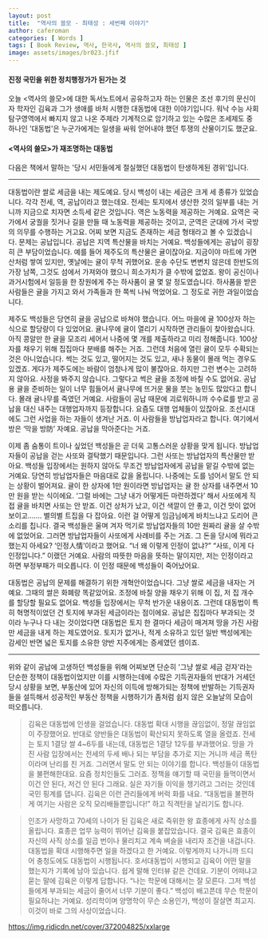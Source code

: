 ```yaml
---
layout: post
title:  "역사의 쓸모 - 최태성 : 세번째 이야기"
author: caferoman
categories: [ Words ]
tags: [ Book Review, 역사, 한국사, 역사의 쓸모, 최태성 ]
image: assets/images/br023.jfif
---
```

#### 진정 국민을 위한 정치행정가가 된가는 것

오늘 <역사의 쓸모>에 대한 독서노트에서 공유하고자 하는 인물은 조선 후기의 문신이자 학자인 김육과 그가 생애를 바처 시행한 대동법에 대한 이야기입니다.
워낙 수능 사회탐구영역에서 빠지지 않고 나온 주제라 기계적으로 암기하고 있는 수많은 조세제도 중 하나인 '대동법'은 누군가에게는 일생을 싸워 얻어내야 했던 투쟁의 산물이기도 했군요.


#### <역사의 쓸모>가 재조명하는 대동법

다음은 책에서 말하는 '당시 서민들에게 절실했던 대동법이 탄생하게된 경위'입니다.

- - -

대동법이란 쌀로 세금을 내는 제도예요. 당시 백성이 내는 세금은 크게 세 종류가 있었습니다. 각각 전세, 역, 공납이라고 했는데요. 전세는 토지에서 생산한 것의 일부를 내는 거니까 지금으로 치자면 소득세 같은 것입니다. 역은 노동력을 제공하는 거예요. 요역은 국가에서 궁궐을 짓거나 길을 만들 때 노동력을 제공하는 것이고, 군역은 군대에 가서 국방의 의무를 수행하는 거고요. 어찌 보면 지금도 존재하는 세금 형태라고 볼 수 있겠습니다. 문제는 공납입니다. 공납은 지역 특산물을 바치는 거예요. 백성들에게는 공납이 굉장히 큰 부담이었습니다. 예를 들어 제주도의 특산물은 귤이잖아요. 지금이야 마트에 가면 산처럼 쌓여 있지만, 옛날에는 귤이 무척 귀했어요. 운송 수단도 변변치 않은데 한반도의 가장 남쪽, 그것도 섬에서 가져와야 했으니 희소가치가 클 수밖에 없었죠. 왕이 공신이나 과거시험에서 일등을 한 장원에게 주는 하사품이 귤 몇 알 정도였습니다. 하사품을 받은 사람들은 귤을 가지고 와서 가족들과 한 쪽씩 나눠 먹었어요. 그 정도로 귀한 과일이었습니다.

제주도 백성들은 당연히 귤을 공납으로 바쳐야 했습니다. 어느 마을에 귤 100상자 하는 식으로 할당량이 다 있었어요. 귤나무에 귤이 열리기 시작하면 관리들이 찾아왔습니다. 아직 콩알만 한 귤을 모조리 세어서 나중에 몇 개를 제출하라고 미리 정해줍니다. 100상자를 채우기 위해 집집마다 분배를 해주는 거죠. 그런데 처음에 열린 귤이 모두 수확되는 것은 아니었습니다. 썩는 것도 있고, 떨어지는 것도 있고, 새나 동물이 몰래 먹는 경우도 있겠죠. 게다가 제주도에는 바람이 엄청나게 많이 불잖아요. 하지만 그런 변수는 고려하지 않아요. 사정을 봐주지 않습니다. 그렇다고 썩은 귤을 조정에 바칠 수도 없어요. 공납용 귤을 준비하는 일이 너무 힘들어서 귤나무에 뜨거운 물을 붓는 농민도 많았다고 합니다. 몰래 귤나무를 죽였던 거예요. 사람들이 공납 때문에 괴로워하니까 수수료를 받고 공납을 대신 내주는 대행업자까지 등장합니다. 요즘도 대행 업체들이 있잖아요. 조선시대에도 그런 사업을 하는 자들이 생겨난 거죠. 이 사람들을 방납업자라고 합니다. 여기에서 방은 ‘막을 방防’ 자예요. 공납을 막아준다는 거죠.

이제 좀 숨통이 트이나 싶었던 백성들은 곧 더욱 고통스러운 상황을 맞게 됩니다. 방납업자들이 공납을 걷는 사또와 결탁했기 때문입니다. 그런 사또는 방납업자의 특산물만 받아요. 백성들 입장에서는 원하지 않아도 무조건 방납업자에게 공납을 맡길 수밖에 없는 거예요. 당연히 방납업자들은 마음대로 값을 올립니다. 나중에는 도를 넘어서 말도 안 되는 상황이 벌어져요. 귤이 한 상자에 1만 원이라면 방납업자는 귤 한 상자를 내주면서 10만 원을 받는 식이에요. ‘그럴 바에는 그냥 내가 어떻게든 마련하겠다’ 해서 사또에게 직접 귤을 바치면 사또는 안 받죠. 이건 상처가 났고, 이건 색깔이 안 좋고, 이건 맛이 없어 보이고……. 별의별 트집을 다 잡아요. 이런 걸 어떻게 임금님에게 바치느냐고 도리어 큰소리를 칩니다. 결국 백성들은 울며 겨자 먹기로 방납업자들의 10만 원짜리 귤을 살 수밖에 없었어요. 그러면 방납업자들이 사또에게 사례비를 주는 거죠. 그 돈을 당시에 뭐라고 했는지 아세요? ‘인정人情’이라고 했어요. “너 왜 이렇게 인정이 없냐?” “사또, 이게 다 인정입니다.” 이랬던 거예요. 사람의 따뜻한 마음을 뜻하는 말이지만, 저는 인정이라고 하면 부정부패가 떠오릅니다. 이 인정 때문에 백성들이 죽어났어요.

대동법은 공납의 문제를 해결하기 위한 개혁안이었습니다. 그냥 쌀로 세금을 내자는 거예요. 그때의 쌀은 화폐랑 똑같았어요. 조정에 바칠 양을 채우기 위해 이 집, 저 집 개수를 할당할 필요도 없어요. 백성들 입장에서는 무척 반가운 내용이죠. 그런데 대동법이 특히 혁명적이었던 건 토지에 부과된 세금이라는 점이에요. 공납은 집집마다 부과되는 것이라 누구나 다 내는 것이었다면 대동법은 토지 한 결마다 세금이 매겨져 땅을 가진 사람만 세금을 내게 하는 제도였어요. 토지가 없거나, 적게 소유하고 있던 일반 백성에게는 감세인 반면 넓은 토지를 소유한 양반 지주에게는 증세였던 셈이죠.

- - -

위와 같이 공납에 고생하던 백성들을 위해 어찌보면 단순히 '그냥 쌀로 세금 걷자'라는 단순한 정책이 대동법이었지만 이를 시행하는데에  수많은 기득권자들의 반대가 거세던 당시 상황을 보면,
부동산에 있어 자신의 이득에 방해가되는 정책에 반발하는 기득권자들을 설득해서 성공적인 부동산 정책을 시행하기가 좀처럼 쉽지 않은 오늘날의 모습이 떠오릅니다.

> 김육은 대동법에 인생을 걸었습니다. 대동법 확대 시행을 끊임없이, 정말 끊임없이 주장했어요. 반대로 양반들은 대동법이 확산되지 못하도록 열을 올렸죠. 전세는 토지 1결당 쌀 4~6두를 내는데, 대동법은 1결당 12두를 부과했어요. 땅을 가진 사람 입장에서는 전세의 두세 배나 되는 부담을 추가로 지는 거니까 세금 폭탄이라며 난리를 친 거죠. 그러면서 말도 안 되는 이야기를 합니다. 백성들이 대동법을 불편해한대요. 요즘 정치인들도 그러죠. 정책을 얘기할 때 국민을 들먹이면서 이건 안 된다, 저건 안 된다 그래요. 실은 자기들 이익을 챙기려고 그러는 것인데 국민 핑계를 댑니다. 김육은 이런 관리들에게 버럭 화를 내요. “대동법을 불편하게 여기는 사람은 오직 모리배들뿐입니다!” 하고 직격탄을 날리기도 합니다.

> 인조가 사망하고 70세의 나이가 된 김육은 새로 즉위한 왕 효종에게 사직 상소를 올립니다. 효종은 업무 능력이 뛰어난 김육을 붙잡았습니다. 결국 김육은 효종이 자신의 사직 상소를 일곱 번이나 물리치고 계속 벼슬을 내리자 조건을 내겁니다. 대동법을 확대 시행해주면 일을 하겠다고 한 거예요. 이렇게까지 나가니까 드디어 충청도에도 대동법이 시행됩니다. 호서대동법이 시행되고 김육이 어떤 말을 했는지가 기록에 남아 있습니다. 쉽게 말해 인터뷰 같은 건데요. 기분이 어떠냐고 묻는 말에 김육은 이렇게 답합니다. “나는 학문에 대해서는 잘 모른다. 그저 백성들에게 부과되는 세금이 줄어서 너무 기분이 좋다.” 백성이 배고픈데 무슨 학문이 필요하냐는 거예요. 성리학이며 양명학이 무슨 소용인가, 백성이 잘살면 최고지. 이것이 바로 그의 사상이었습니다.

https://img.ridicdn.net/cover/372004825/xxlarge